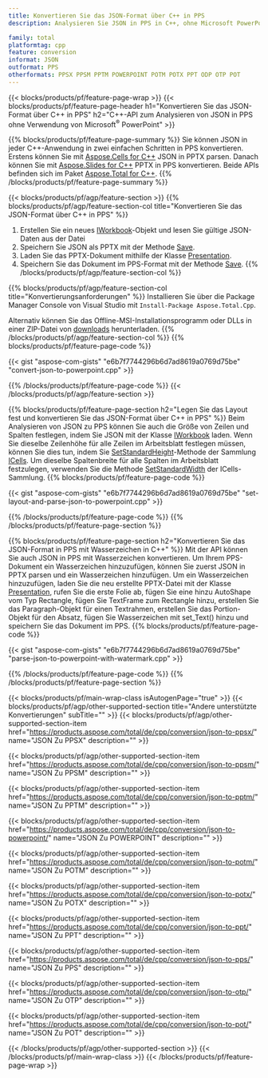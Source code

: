 ```yaml
---
title: Konvertieren Sie das JSON-Format über C++ in PPS
description: Analysieren Sie JSON in PPS in C++, ohne Microsoft PowerPoint zu verwenden

family: total
platformtag: cpp
feature: conversion
informat: JSON
outformat: PPS
otherformats: PPSX PPSM PPTM POWERPOINT POTM POTX PPT ODP OTP POT
---
```

{{< blocks/products/pf/feature-page-wrap >}}
{{< blocks/products/pf/feature-page-header h1="Konvertieren Sie das JSON-Format über C++ in PPS" h2="C++-API zum Analysieren von JSON in PPS ohne Verwendung von Microsoft<sup>&reg;</sup> PowerPoint" >}}

{{% blocks/products/pf/feature-page-summary %}}
Sie können JSON in jeder C++-Anwendung in zwei einfachen Schritten in PPS konvertieren. Erstens können Sie mit [Aspose.Cells for C++](https://products.aspose.com/cells/cpp/) JSON in PPTX parsen. Danach können Sie mit [Aspose.Slides for C++](https://products.aspose.com/slides/cpp/) PPTX in PPS konvertieren. Beide APIs befinden sich im Paket [Aspose.Total for C++](https://products.aspose.com/total/cpp/). 
{{% /blocks/products/pf/feature-page-summary  %}}

{{< blocks/products/pf/agp/feature-section >}}
{{% blocks/products/pf/agp/feature-section-col title="Konvertieren Sie das JSON-Format über C++ in PPS" %}}
1. Erstellen Sie ein neues [IWorkbook](https://reference.aspose.com/cells/cpp/class/aspose.cells.i_workbook)-Objekt und lesen Sie gültige JSON-Daten aus der Datei
2. Speichern Sie JSON als PPTX mit der Methode [Save](https://reference.aspose.com/cells/cpp/class/aspose.cells.i_workbook#a9460f52a2dec8f4bf623a4905167d997).
3. Laden Sie das PPTX-Dokument mithilfe der Klasse [Presentation](https://reference.aspose.com/slides/cpp/class/aspose.slides.presentation).
4. Speichern Sie das Dokument im PPS-Format mit der Methode [Save](https://reference.aspose.com/slides/cpp/class/aspose.slides.presentation#afcd59ec697bf05c10f78c3869de2ec9e).
{{% /blocks/products/pf/agp/feature-section-col %}}

{{% blocks/products/pf/agp/feature-section-col title="Konvertierungsanforderungen" %}}
Installieren Sie über die Package Manager Console von Visual Studio mit ```Install-Package Aspose.Total.Cpp```.

Alternativ können Sie das Offline-MSI-Installationsprogramm oder DLLs in einer ZIP-Datei von [downloads](https://downloads.aspose.com/total/cpp) herunterladen.
{{% /blocks/products/pf/agp/feature-section-col %}}
{{% blocks/products/pf/feature-page-code %}}

{{< gist "aspose-com-gists" "e6b7f7744296b6d7ad8619a0769d75be" "convert-json-to-powerpoint.cpp" >}}



{{% /blocks/products/pf/feature-page-code %}}
{{< /blocks/products/pf/agp/feature-section >}}

{{% blocks/products/pf/feature-page-section  h2="Legen Sie das Layout fest und konvertieren Sie das JSON-Format über C++ in PPS" %}}
Beim Analysieren von JSON zu PPS können Sie auch die Größe von Zeilen und Spalten festlegen, indem Sie JSON mit der Klasse [IWorkbook](https://reference.aspose.com/cells/cpp/class/aspose.cells.i_workbook) laden. Wenn Sie dieselbe Zeilenhöhe für alle Zeilen im Arbeitsblatt festlegen müssen, können Sie dies tun, indem Sie [SetStandardHeight](https://reference.aspose.com/cells/cpp/class/aspose.cells.i_cell#a0b79a3163e2b601aa1b6a6a1e3f1467f )-Methode der Sammlung [ICells](https://reference.aspose.com/cells/cpp/class/aspose.cells.i_cell). Um dieselbe Spaltenbreite für alle Spalten im Arbeitsblatt festzulegen, verwenden Sie die Methode [SetStandardWidth](https://reference.aspose.com/cells/cpp/class/aspose.cells.i_cell#a48f5dbccc3bf4bb9e6e882094b500bd7) der ICells-Sammlung.
{{% blocks/products/pf/feature-page-code %}}

{{< gist "aspose-com-gists" "e6b7f7744296b6d7ad8619a0769d75be" "set-layout-and-parse-json-to-powerpoint.cpp" >}}

{{% /blocks/products/pf/feature-page-code  %}}
{{% /blocks/products/pf/feature-page-section %}}

{{% blocks/products/pf/feature-page-section  h2="Konvertieren Sie das JSON-Format in PPS mit Wasserzeichen in C++" %}}
Mit der API können Sie auch JSON in PPS mit Wasserzeichen konvertieren. Um Ihrem PPS-Dokument ein Wasserzeichen hinzuzufügen, können Sie zuerst JSON in PPTX parsen und ein Wasserzeichen hinzufügen. Um ein Wasserzeichen hinzuzufügen, laden Sie die neu erstellte PPTX-Datei mit der Klasse [Presentation](https://reference.aspose.com/slides/cpp/class/aspose.slides.presentation), rufen Sie die erste Folie ab, fügen Sie eine hinzu AutoShape vom Typ Rectangle, fügen Sie TextFrame zum Rectangle hinzu, erstellen Sie das Paragraph-Objekt für einen Textrahmen, erstellen Sie das Portion-Objekt für den Absatz, fügen Sie Wasserzeichen mit set_Text() hinzu und speichern Sie das Dokument im PPS.
{{% blocks/products/pf/feature-page-code %}}

{{< gist "aspose-com-gists" "e6b7f7744296b6d7ad8619a0769d75be" "parse-json-to-powerpoint-with-watermark.cpp" >}}

{{% /blocks/products/pf/feature-page-code  %}}
{{% /blocks/products/pf/feature-page-section %}}

{{< blocks/products/pf/main-wrap-class isAutogenPage="true" >}}
{{< blocks/products/pf/agp/other-supported-section title="Andere unterstützte Konvertierungen" subTitle="" >}}
{{< blocks/products/pf/agp/other-supported-section-item href="https://products.aspose.com/total/de/cpp/conversion/json-to-ppsx/" name="JSON Zu PPSX" description="" >}}

{{< blocks/products/pf/agp/other-supported-section-item href="https://products.aspose.com/total/de/cpp/conversion/json-to-ppsm/" name="JSON Zu PPSM" description="" >}}

{{< blocks/products/pf/agp/other-supported-section-item href="https://products.aspose.com/total/de/cpp/conversion/json-to-pptm/" name="JSON Zu PPTM" description="" >}}

{{< blocks/products/pf/agp/other-supported-section-item href="https://products.aspose.com/total/de/cpp/conversion/json-to-powerpoint/" name="JSON Zu POWERPOINT" description="" >}}

{{< blocks/products/pf/agp/other-supported-section-item href="https://products.aspose.com/total/de/cpp/conversion/json-to-potm/" name="JSON Zu POTM" description="" >}}

{{< blocks/products/pf/agp/other-supported-section-item href="https://products.aspose.com/total/de/cpp/conversion/json-to-potx/" name="JSON Zu POTX" description="" >}}

{{< blocks/products/pf/agp/other-supported-section-item href="https://products.aspose.com/total/de/cpp/conversion/json-to-ppt/" name="JSON Zu PPT" description="" >}}

{{< blocks/products/pf/agp/other-supported-section-item href="https://products.aspose.com/total/de/cpp/conversion/json-to-pps/" name="JSON Zu PPS" description="" >}}

{{< blocks/products/pf/agp/other-supported-section-item href="https://products.aspose.com/total/de/cpp/conversion/json-to-otp/" name="JSON Zu OTP" description="" >}}

{{< blocks/products/pf/agp/other-supported-section-item href="https://products.aspose.com/total/de/cpp/conversion/json-to-pot/" name="JSON Zu POT" description="" >}}


{{< /blocks/products/pf/agp/other-supported-section >}}
{{< /blocks/products/pf/main-wrap-class >}}
{{< /blocks/products/pf/feature-page-wrap >}}